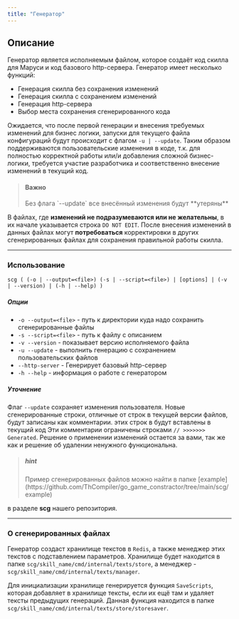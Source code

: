 ```yaml
---
title: "Генератор"
---
```


## Описание

Генератор является исполняемым файлом, которое создаёт код скилла для Маруси и код базового http-сервера.
Генератор имеет несколько функций:

* Генерация скилла без сохранения изменений
* Генерация скилла с сохранением изменений
* Генерация http-сервера
* Выбор места сохранения сгенерированного кода

Ожидается, что после первой генерации и внесения требуемых изменений для бизнес логики, запуски для текущего файла конфигураций будут происходит с флагом `-u | --update`.
Таким образом поддерживаются пользовательские изменения в коде, т.к. для полностью корректной работы или/и добавления сложной бизнес-логики, 
требуется участие разработчика и соответственно внесение изменений в текущий код. 


> <h4>Важно</h4> 
> Без флага `--update` все внесённый изменения будут **утеряны**

В файлах, где **изменений не подразумеваются или не желательны**, в их начале указывается строка `DO NOT EDIT`.
После внесения изменений в данных файлах могут **потребоваться** корректировки в других сгенерированных файлах для сохранения правильной работы скилла.

---------------------------------

### Использование

```(cmd)
scg ( (-o | --output=<file>) (-s | --script=<file>) | [options] | (-v | --version) | (-h | --help) )
```

##### Опции
- `-o --output=<file>` - путь к директории куда надо сохранить сгенерированные файлы
- `-s --script=<file>` - путь к файлу с описанием
- `-v --version` - показывает версию исполняемого файла
- `-u --update` - выполнить генерацию с сохранением пользовательских файлов
- `--http-server` - Генерирует базовый http-сервер
- `-h --help` - информация о работе с генератором

##### Уточнение
Флаг `--update` сохраняет изменения пользователя.
Новые сгенерированные строки, отличные от строк в текущей версии файлов, будут записаны как комментарии. этих строк в  будут вставлены в текущий код
Эти комментарии ограничены строками ```// >>>>>>> Generated```.
Решение о применении изменений остается за вами, так же как и решение об удалении ненужного функциональна.


><h5>hint</h5> 
> Пример сгенерированных файлов можно найти в папке [example](https://github.com/ThCompiler/go_game_constractor/tree/main/scg/example)
в разделе **scg** нашего репозитория.

---------------------------------

### О сгенерированных файлах

Генератор создаст хранилище текстов в `Redis`, а также менеджер этих текстов с подставлением параметров. 
Хранилище будет находится в папке `scg/skill_name/cmd/internal/texts/store`, а менеджер - `scg/skill_name/cmd/internal/texts/manager`.

Для инициализации хранилище генерируется функция `SaveScripts`, которая добавляет в хранилище тексты, если их ещё там и удаляет тексты предыдущих генераций.
Данная функция находится в папке `scg/skill_name/cmd/internal/texts/store/storesaver`.
